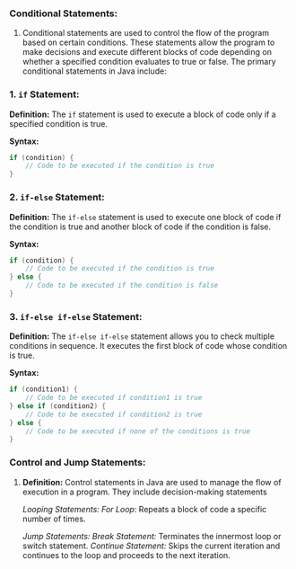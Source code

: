  

### Conditional Statements:
   1. Conditional statements  are used to control the flow of the program based on certain conditions. These statements allow the program to make decisions and execute different blocks of code depending on whether a specified condition evaluates to true or false. The primary conditional statements in Java include:

### 1. `if` Statement:

**Definition:**
The `if` statement is used to execute a block of code only if a specified condition is true.

**Syntax:**
```java
if (condition) {
    // Code to be executed if the condition is true
}
```

### 2. `if-else` Statement:

**Definition:**
The `if-else` statement is used to execute one block of code if the condition is true and another block of code if the condition is false.

**Syntax:**
```java
if (condition) {
    // Code to be executed if the condition is true
} else {
    // Code to be executed if the condition is false
}
```

### 3. `if-else if-else` Statement:

**Definition:**
The `if-else if-else` statement allows you to check multiple conditions in sequence. It executes the first block of code whose condition is true.

**Syntax:**
```java
if (condition1) {
    // Code to be executed if condition1 is true
} else if (condition2) {
    // Code to be executed if condition2 is true
} else {
    // Code to be executed if none of the conditions is true
}
```

### Control and Jump Statements:
1. **Definition:**
   Control statements in Java are used to manage the flow of execution in a program. They include decision-making statements 

   *Looping Statements:*
    *For Loop*: Repeats a block of code a specific number of times.
     

   *Jump Statements:*
    *Break Statement:* Terminates the innermost loop or switch statement.
    *Continue Statement:* Skips the current iteration and continues to the loop and proceeds to the next iteration.


          



  